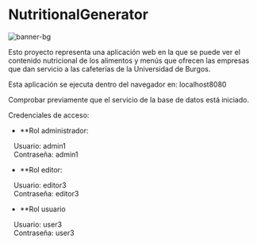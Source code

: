 # NutritionalGenerator

![banner-bg](https://user-images.githubusercontent.com/84924718/154328112-aebbf957-1d71-4f91-93ba-bc88e80a4748.PNG)

Esto proyecto representa una aplicación web en la que se puede ver el contenido nutricional de los alimentos y menús que ofrecen las empresas que dan servicio a las cafeterías de la Universidad de Burgos.

Esta aplicación se ejecuta dentro del navegador en: localhost8080

Comprobar previamente que el servicio de la base de datos está iniciado.

Credenciales de acceso:
  - **Rol administrador: <br />
  
 &ensp;     Usuario:  admin1 <br />
 &ensp;     Contraseña: admin1 <br />
      
  - **Rol editor: <br />
 
&ensp;      Usuario:  editor3 <br />
&ensp;      Contraseña: editor3 <br />
      
  - **Rol usuario <br />
  
 &ensp;     Usuario: user3 <br />
 &ensp;    Contraseña: user3 <br />
